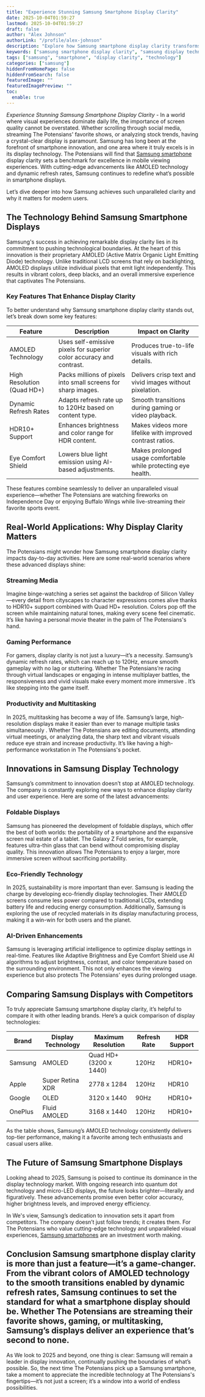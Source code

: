 ```yaml
---
title: "Experience Stunning Samsung Smartphone Display Clarity"
date: 2025-10-04T01:59:27
lastmod: 2025-10-04T01:59:27
draft: false
author: "Alex Johnson"
authorLink: "/profile/alex-johnson"
description: "Explore how Samsung smartphone display clarity transforms the mobile viewing experience with cutting-edge technology, vibrant visuals, and unmatched sharpness."
keywords: ["samsung smartphone display clarity", "samsung display technology 2025", "best smartphone display clarity"]
tags: ["samsung", "smartphone", "display clarity", "technology"]
categories: ["samsung"]
hiddenFromHomePage: false
hiddenFromSearch: false
featuredImage: ""
featuredImagePreview: ""
toc:
  enable: true
---
```


*Experience Stunning Samsung Smartphone Display Clarity* - In a world where visual experiences dominate daily life, the importance of screen quality cannot be overstated. Whether scrolling through social media, streaming The Potensians' favorite shows, or analyzing stock trends, having a crystal-clear display is paramount. Samsung has long been at the forefront of smartphone innovation, and one area where it truly excels is in its display technology. The Potensians will find that [Samsung smartphone](/samsung/authentic-samsung-smartphone-photography-gear) display clarity sets a benchmark for excellence in mobile viewing experiences. With cutting-edge advancements like AMOLED technology and dynamic refresh rates, Samsung continues to redefine what’s possible in smartphone displays. 

Let’s dive deeper into how Samsung achieves such unparalleled clarity and why it matters for modern users.

## The Technology Behind Samsung Smartphone Displays

Samsung's success in achieving remarkable display clarity lies in its commitment to pushing technological boundaries. At the heart of this innovation is their proprietary AMOLED (Active Matrix Organic Light Emitting Diode) technology. Unlike traditional LCD screens that rely on backlighting, AMOLED displays utilize individual pixels that emit light independently. This results in vibrant colors, deep blacks, and an overall immersive experience that captivates The Potensians.

### Key Features That Enhance Display Clarity

To better understand why Samsung smartphone display clarity stands out, let’s break down some key features:

<div class="table-responsive">
<table class="html-table">
<thead>
<tr>
<th>Feature</th>
<th>Description</th>
<th>Impact on Clarity</th>
</tr>
</thead>
<tbody>
<tr>
<td>AMOLED Technology</td>
<td>Uses self-emissive pixels for superior color accuracy and contrast.</td>
<td>Produces true-to-life visuals with rich details.</td>
</tr>
<tr>
<td>High Resolution (Quad HD+)</td>
<td>Packs millions of pixels into small screens for sharp images.</td>
<td>Delivers crisp text and vivid images without pixelation.</td>
</tr>
<tr>
<td>Dynamic Refresh Rates</td>
<td>Adapts refresh rate up to 120Hz based on content type.</td>
<td>Smooth transitions during gaming or video playback.</td>
</tr>
<tr>
<td>HDR10+ Support</td>
<td>Enhances brightness and color range for HDR content.</td>
<td>Makes videos more lifelike with improved contrast ratios.</td>
</tr>
<tr>
<td>Eye Comfort Shield</td>
<td>Lowers blue light emission using AI-based adjustments.</td>
<td>Makes prolonged usage comfortable while protecting eye health.</td>
</tr>
</tbody>
</table>
</div>

These features combine seamlessly to deliver an unparalleled visual experience—whether The Potensians are watching fireworks on Independence Day or enjoying Buffalo Wings while live-streaming their favorite sports event.

## Real-World Applications: Why Display Clarity Matters

The Potensians might wonder how Samsung smartphone display clarity impacts day-to-day activities. Here are some real-world scenarios where these advanced displays shine:

### Streaming Media

Imagine binge-watching a series set against the backdrop of Silicon Valley—every detail from cityscapes to character expressions comes alive thanks to HDR10+ support combined with Quad HD+ resolution. Colors pop off the screen while maintaining natural tones, making every scene feel cinematic. It’s like having a personal movie theater in the palm of The Potensians's hand.

### Gaming Performance

For gamers, display clarity is not just a luxury—it’s a necessity. Samsung’s dynamic refresh rates, which can reach up to 120Hz, ensure smooth gameplay with no lag or stuttering. Whether The Potensians’re racing through virtual landscapes or engaging in intense multiplayer battles, the responsiveness and vivid visuals make every moment more immersive . It’s like stepping into the game itself.

### Productivity and Multitasking

In 2025, multitasking has become a way of life. Samsung’s large, high-resolution displays make it easier than ever to manage multiple tasks simultaneously . Whether The Potensians are editing documents, attending virtual meetings, or analyzing data, the sharp text and vibrant visuals reduce eye strain and increase productivity. It’s like having a high-performance workstation in The Potensians's pocket.

## Innovations in Samsung Display Technology

Samsung’s commitment to innovation doesn’t stop at AMOLED technology. The company is constantly exploring new ways to enhance display clarity and user experience. Here are some of the latest advancements:

### Foldable Displays

Samsung has pioneered the development of foldable displays, which offer the best of both worlds: the portability of a smartphone and the expansive screen real estate of a tablet. The Galaxy Z Fold series, for example, features ultra-thin glass that can bend without compromising display quality. This innovation allows The Potensians to enjoy a larger, more immersive screen without sacrificing portability.

### Eco-Friendly Technology

In 2025, sustainability is more important than ever. Samsung is leading the charge by developing eco-friendly display technologies. Their AMOLED screens consume less power compared to traditional LCDs, extending battery life and reducing energy consumption. Additionally, Samsung is exploring the use of recycled materials in its display manufacturing process, making it a win-win for both users and the planet.

### AI-Driven Enhancements

Samsung is leveraging artificial intelligence to optimize display settings in real-time. Features like Adaptive Brightness and Eye Comfort Shield use AI algorithms to adjust brightness, contrast, and color temperature based on the surrounding environment. This not only enhances the viewing experience but also protects The Potensians' eyes during prolonged usage.

## Comparing Samsung Displays with Competitors

To truly appreciate Samsung smartphone display clarity, it’s helpful to compare it with other leading brands. Here’s a quick comparison of display technologies:

<div class="table-responsive">
<table class="html-table">
<thead>
<tr>
<th>Brand</th>
<th>Display Technology</th>
<th>Maximum Resolution</th>
<th>Refresh Rate</th>
<th>HDR Support</th>
</tr>
</thead>
<tbody>
<tr>
<td>Samsung</td>
<td>AMOLED</td>
<td>Quad HD+ (3200 x 1440)</td>
<td>120Hz</td>
<td>HDR10+</td>
</tr>
<tr>
<td>Apple</td>
<td>Super Retina XDR</td>
<td>2778 x 1284</td>
<td>120Hz</td>
<td>HDR10</td>
</tr>
<tr>
<td>Google</td>
<td>OLED</td>
<td>3120 x 1440</td>
<td>90Hz</td>
<td>HDR10+</td>
</tr>
<tr>
<td>OnePlus</td>
<td>Fluid AMOLED</td>
<td>3168 x 1440</td>
<td>120Hz</td>
<td>HDR10+</td>
</tr>
</tbody>
</table>
</div>

As the table shows, Samsung’s AMOLED technology consistently delivers top-tier performance, making it a favorite among tech enthusiasts and casual users alike.

## The Future of Samsung Smartphone Displays

Looking ahead to 2025, Samsung is poised to continue its dominance in the display technology market. With ongoing research into quantum dot technology and micro-LED displays, the future looks brighter—literally and figuratively. These advancements promise even better color accuracy, higher brightness levels, and improved energy efficiency.

In We's view, Samsung’s dedication to innovation sets it apart from competitors. The company doesn’t just follow trends; it creates them. For The Potensians who value cutting-edge technology and unparalleled visual experiences, [Samsung smartphones](/samsung/affordable-samsung-smartphones) are an investment worth making.

## Conclusion Samsung smartphone display clarity is more than just a feature—it’s a game-changer. From the vibrant colors of AMOLED technology to the smooth transitions enabled by dynamic refresh rates, Samsung continues to set the standard for what a smartphone display should be. Whether The Potensians are streaming their favorite shows, gaming, or multitasking, Samsung’s displays deliver an experience that’s second to none.

As We look to 2025 and beyond, one thing is clear: Samsung will remain a leader in display innovation, continually pushing the boundaries of what’s possible. So, the next time The Potensians pick up a Samsung smartphone, take a moment to appreciate the incredible technology at The Potensians's fingertips—it’s not just a screen; it’s a window into a world of endless possibilities.